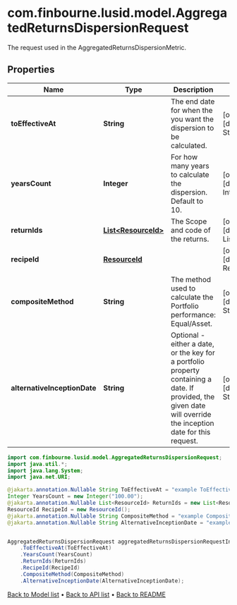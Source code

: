 # com.finbourne.lusid.model.AggregatedReturnsDispersionRequest
The request used in the AggregatedReturnsDispersionMetric.

## Properties

Name | Type | Description | Notes
------------ | ------------- | ------------- | -------------
**toEffectiveAt** | **String** | The end date for when the you want the dispersion to be calculated. | [optional] [default to String]
**yearsCount** | **Integer** | For how many years to calculate the dispersion. Default to 10. | [optional] [default to Integer]
**returnIds** | [**List&lt;ResourceId&gt;**](ResourceId.md) | The Scope and code of the returns. | [optional] [default to List<ResourceId>]
**recipeId** | [**ResourceId**](ResourceId.md) |  | [optional] [default to ResourceId]
**compositeMethod** | **String** | The method used to calculate the Portfolio performance: Equal/Asset. | [optional] [default to String]
**alternativeInceptionDate** | **String** | Optional - either a date, or the key for a portfolio property containing a date. If provided, the given date will override the inception date for this request. | [optional] [default to String]

```java
import com.finbourne.lusid.model.AggregatedReturnsDispersionRequest;
import java.util.*;
import java.lang.System;
import java.net.URI;

@jakarta.annotation.Nullable String ToEffectiveAt = "example ToEffectiveAt";
Integer YearsCount = new Integer("100.00");
@jakarta.annotation.Nullable List<ResourceId> ReturnIds = new List<ResourceId>();
ResourceId RecipeId = new ResourceId();
@jakarta.annotation.Nullable String CompositeMethod = "example CompositeMethod";
@jakarta.annotation.Nullable String AlternativeInceptionDate = "example AlternativeInceptionDate";


AggregatedReturnsDispersionRequest aggregatedReturnsDispersionRequestInstance = new AggregatedReturnsDispersionRequest()
    .ToEffectiveAt(ToEffectiveAt)
    .YearsCount(YearsCount)
    .ReturnIds(ReturnIds)
    .RecipeId(RecipeId)
    .CompositeMethod(CompositeMethod)
    .AlternativeInceptionDate(AlternativeInceptionDate);
```


[Back to Model list](../README.md#documentation-for-models) &#8226; [Back to API list](../README.md#documentation-for-api-endpoints) &#8226; [Back to README](../README.md)
